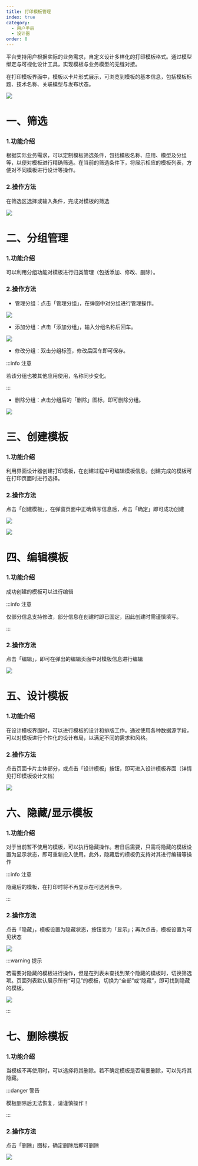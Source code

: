 ```yaml
---
title: 打印模板管理
index: true
category:
  - 用户手册
  - 设计器
order: 8
---
```

平台支持用户根据实际的业务需求，自定义设计多样化的打印模板格式。通过模型绑定与可视化设计工具，实现模板与业务模型的无缝对接。

在打印模板界面中，模板以卡片形式展示，可浏览到模板的基本信息，包括模板标题、技术名称、关联模型与发布状态。

![](https://oinone-jar.oss-cn-zhangjiakou.aliyuncs.com/welcome-document/UI%20Designer/Print%20Template%20Management/1.png)

# 一、筛选
### 1.功能介绍
根据实际业务需求，可以定制模板筛选条件，包括模板名称、应用、模型及分组等，以便对模板进行精确筛选。在当前的筛选条件下，将展示相应的模板列表，方便对不同模板进行设计等操作。

### 2.操作方法
在筛选区选择或输入条件，完成对模板的筛选

![](https://oinone-jar.oss-cn-zhangjiakou.aliyuncs.com/welcome-document/UI%20Designer/Print%20Template%20Management/sx.png)

# 二、分组管理
### 1.功能介绍
可以利用分组功能对模板进行归类管理（包括添加、修改、删除）。

### 2.操作方法
+ 管理分组：点击「管理分组」，在弹窗中对分组进行管理操作。

![](https://oinone-jar.oss-cn-zhangjiakou.aliyuncs.com/welcome-document/UI%20Designer/Print%20Template%20Management/fz1.png)

+ 添加分组：点击「添加分组」，输入分组名称后回车。

![](https://oinone-jar.oss-cn-zhangjiakou.aliyuncs.com/welcome-document/UI%20Designer/Print%20Template%20Management/fz2.png)

+ 修改分组：双击分组标签，修改后回车即可保存。

:::info 注意

若该分组也被其他应用使用，名称同步变化。

:::

+ 删除分组：点击分组后的「删除」图标，即可删除分组。

![](https://oinone-jar.oss-cn-zhangjiakou.aliyuncs.com/welcome-document/UI%20Designer/Print%20Template%20Management/fz3.png)

# 三、创建模板
### 1.功能介绍
利用界面设计器创建打印模板，在创建过程中可编辑模板信息。创建完成的模板可在打印页面时进行选择。

### 2.操作方法
点击「创建模板」，在弹窗页面中正确填写信息后，点击「确定」即可成功创建

![](https://oinone-jar.oss-cn-zhangjiakou.aliyuncs.com/welcome-document/UI%20Designer/Print%20Template%20Management/cj1.png)

![](https://oinone-jar.oss-cn-zhangjiakou.aliyuncs.com/welcome-document/UI%20Designer/Print%20Template%20Management/cj2.png)

# 四、编辑模板
### 1.功能介绍
成功创建的模板可以进行编辑

:::info 注意

仅部分信息支持修改，部分信息在创建时即已固定，因此创建时需谨慎填写。

:::

### 2.操作方法
点击「编辑」，即可在弹出的编辑页面中对模板信息进行编辑

![](https://oinone-jar.oss-cn-zhangjiakou.aliyuncs.com/welcome-document/UI%20Designer/Print%20Template%20Management/bj.png)

# 五、设计模板
### 1.功能介绍
在设计模板界面时，可以进行模板的设计和排版工作。通过使用各种数据源字段，可以对模板进行个性化的设计布局，以满足不同的需求和风格。

### 2.操作方法
点击页面卡片主体部分，或点击「设计模板」按钮，即可进入设计模板界面（详情见打印模板设计文档）

![](https://oinone-jar.oss-cn-zhangjiakou.aliyuncs.com/welcome-document/UI%20Designer/Print%20Template%20Management/sjmb.png)

# 六、隐藏/显示模板
### 1.功能介绍
对于当前暂不使用的模板，可以执行隐藏操作。若日后需要，只需将隐藏的模板设置为显示状态，即可重新投入使用。此外，隐藏后的模板仍支持对其进行编辑等操作

:::info 注意

隐藏后的模板，在打印时将不再显示在可选列表中。

:::

### 2.操作方法
点击「隐藏」，模板设置为隐藏状态，按钮变为「显示」；再次点击，模板设置为可见状态

![](https://oinone-jar.oss-cn-zhangjiakou.aliyuncs.com/welcome-document/UI%20Designer/Print%20Template%20Management/yc1.png)

:::warning 提示

若需要对隐藏的模板进行操作，但是在列表未查找到某个隐藏的模板时，切换筛选项。页面列表默认展示所有“可见”的模板，切换为“全部”或“隐藏”，即可找到隐藏的模板。

![](https://oinone-jar.oss-cn-zhangjiakou.aliyuncs.com/welcome-document/UI%20Designer/Print%20Template%20Management/yc2.png)

:::

# 七、删除模板
### 1.功能介绍
当模板不再使用时，可以选择将其删除。若不确定模板是否需要删除，可以先将其隐藏。

:::danger 警告

模板删除后无法恢复，请谨慎操作！

:::

### 2.操作方法
点击「删除」图标，确定删除后即可删除

![](https://oinone-jar.oss-cn-zhangjiakou.aliyuncs.com/welcome-document/UI%20Designer/Print%20Template%20Management/sc.png)

